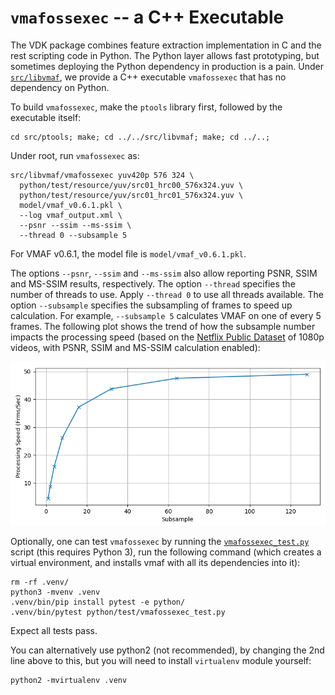 `vmafossexec` -- a C++ Executable
===================

The VDK package combines feature extraction implementation in C and the rest scripting code in Python. The Python layer allows fast prototyping, but sometimes deploying the Python dependency in production is a pain. Under [`src/libvmaf`](../../src/libvmaf), we provide a C++ executable `vmafossexec` that has no dependency on Python.

To build `vmafossexec`, make the `ptools` library first, followed by the executable itself:

```
cd src/ptools; make; cd ../../src/libvmaf; make; cd ../..;
```

Under root, run `vmafossexec` as:

```
src/libvmaf/vmafossexec yuv420p 576 324 \
  python/test/resource/yuv/src01_hrc00_576x324.yuv \
  python/test/resource/yuv/src01_hrc01_576x324.yuv \
  model/vmaf_v0.6.1.pkl \
  --log vmaf_output.xml \
  --psnr --ssim --ms-ssim \
  --thread 0 --subsample 5
```

For VMAF v0.6.1, the model file is `model/vmaf_v0.6.1.pkl`.

The options `--psnr`, `--ssim` and `--ms-ssim` also allow reporting PSNR, SSIM and MS-SSIM results, respectively. The option `--thread` specifies the number of threads to use. Apply `--thread 0` to use all threads available. The option `--subsample` specifies the subsampling of frames to speed up calculation. For example, `--subsample 5` calculates VMAF on one of every 5 frames. The following plot shows the trend of how the subsample number impacts the processing speed (based on the [Netflix Public Dataset](datasets.md#netflix-public-dataset) of 1080p videos, with PSNR, SSIM and MS-SSIM calculation enabled):

![subsample](../images/subsample.png)

Optionally, one can test `vmafossexec` by running the [`vmafossexec_test.py`](../../python/test/vmafossexec_test.py) script
(this requires Python 3), run the following command
(which creates a virtual environment, and installs vmaf with all its dependencies into it):

```
rm -rf .venv/
python3 -mvenv .venv
.venv/bin/pip install pytest -e python/
.venv/bin/pytest python/test/vmafossexec_test.py
```

Expect all tests pass.

You can alternatively use python2 (not recommended), by changing the 2nd line above to this,
but you will need to install `virtualenv` module yourself:

```
python2 -mvirtualenv .venv
```
